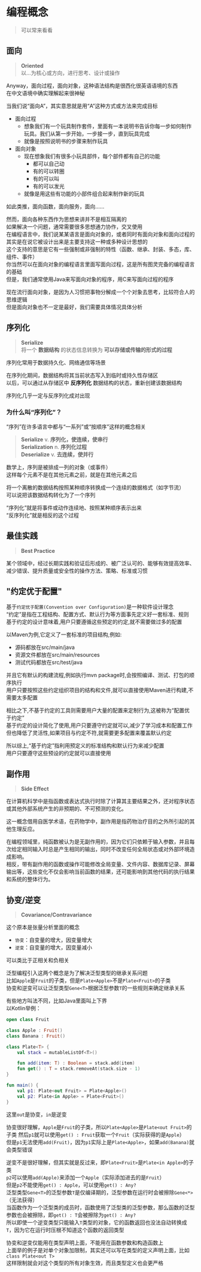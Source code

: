 ---
---

# 编程概念

>可以常来看看

## 面向

>**Oriented**  
>以...为核心或方向，进行思考、设计或操作

Anyway，面向过程，面向对象，这种语法结构是很西化很英语语境的东西  
在中文语境中确实理解起来很神秘  

当我们说“面向A”，其实意思就是用“A”这种方式或方法来完成目标

+ 面向过程
  + 想象我们有一个玩具制作套件，里面有一本说明书告诉你每一步如何制作玩具。我们从第一步开始，一步接一步，直到玩具完成
  + 就像是按照说明书的步骤来制作玩具
+ 面向对象
  + 现在想象我们有很多小玩具部件，每个部件都有自己的功能
    + 都可以自己动
    + 有的可以转圈
    + 有的可以叫
    + 有的可以发光
  + 就像是用这些有功能的小部件组合起来制作新的玩具

如此类推，面向函数，面向服务，面向……

然而，面向各种东西作为思想来讲并不是相互隔离的  
如果解决一个问题，通常需要很多思想通力协作，交叉使用  
在编程语言中，我们说某某语言是面向对象的，或者同时有面向对象和面向过程的  
其实是在说它被设计出来是主要支持这一种或多种设计思想的  
这个支持的意思是它有一些强制或非强制的特性（函数、继承、封装、多态，库、组件、事件）  
你当然可以在面向对象的编程语言里面写面向过程，这是所有图灵完备的编程语言的基础  
但是，我们通常使用Java来写面向对象的程序，用C来写面向过程的程序  

现在流行面向对象，是因为人习惯把事物分解成一个个对象去思考，比较符合人的思维逻辑  
但是面向对象也不一定是最好，我们需要具体情况具体分析

## 序列化

>**Serialize**  
>将一个 **数据结构** 的状态信息转换为 **可以存储或传输的形式的过程**

序列化常用于数据持久化、网络通信等场景

在序列化期间，数据结构将其当前状态写入到临时或持久性存储区  
以后，可以通过从存储区中 **反序列化** 数据结构的状态，重新创建该数据结构

序列化几乎一定与反序列化成对出现

### 为什么叫“序列化”？

“序列”在许多语言中都与“一系列”或“按顺序”这样的概念相关  

>**Serialize** v.  **序列化，使连续，使串行**  
>**Serialization** n.  **序列化过程**  
>**Deserialize** v.  **去连续，使并行**  

数学上，序列是被排成一列的对象（或事件）  
这样每个元素不是在其他元素之前，就是在其他元素之后

将一个离散的数据结构按照某种顺序转换成一个连续的数据格式（如字节流）  
可以说把该数据结构转化为了一个序列  

“序列化”就是将事件或动作连续地、按照某种顺序表示出来  
“反序列化”就是相反的这个过程

## 最佳实践

>**Best Practice**

某个领域中，经过长期实践和验证后形成的、被广泛认可的、能够有效提高效率、减少错误、提升质量或安全性的操作方法、策略、标准或习惯

## "约定优于配置"

基于`约定优于配置(Convention over Configuration)`是一种软件设计理念  
“约定”是指在工程结构、配置方式、默认行为等方面事先定义好一套标准、规则  
基于约定的设计意味着,用户只要遵循这些预定的约定,就不需要做过多的配置

以Maven为例,它定义了一套标准的项目结构,例如:

+ 源码都放在src/main/java
+ 资源文件都放在src/main/resources
+ 测试代码都放在src/test/java

并且它有默认的构建流程,例如执行mvn package时,会按照编译、测试、打包的顺序执行  
用户只要按照这些约定组织项目的结构和文件,就可以直接使用Maven进行构建,不需要太多配置  

相比之下,不基于约定的工具则需要用户大量的配置来定制行为,这被称为“配置优于约定”  
基于约定的设计简化了使用,用户只要遵守约定就可以,减少了学习成本和配置工作  
但也降低了灵活性,如果项目与约定不符,就需要更多配置来覆盖默认约定

所以综上,“基于约定”指利用预定义的标准结构和默认行为来减少配置  
用户只要遵守这些预设的约定就可以直接使用

## 副作用

>**Side Effect**

在计算机科学中是指函数或表达式执行时除了计算其主要结果之外，还对程序状态或其他外部系统产生的非预期的、不可预测的变化。

这一概念借用自医学术语，在药物学中，副作用是指药物治疗目的之外所引起的其他生理反应。

在编程领域里，纯函数被认为是无副作用的，因为它们只依赖于输入参数，并且每次给定相同输入时总是产生相同的输出，同时不改变任何全局状态或对外部环境造成影响。  
相反，带有副作用的函数或操作可能修改全局变量、文件内容、数据库记录、屏幕输出等，这些变化不仅会影响当前函数的结果，还可能影响到其他代码的执行结果和系统的整体行为。

## 协变/逆变

>**Covariance/Contravariance**

这个原本是张量分析里面的概念

+ `协变`：自变量的增大，因变量增大  
+ `逆变`：自变量的增大，因变量减小

可以类比于正相关和负相关

泛型编程引入这两个概念是为了解决泛型类型的继承关系问题  
比如`Apple`是`Fruit`的子类，但是`Plate<Apple>`不是`Plate<Fruit>`的子类  
协变和逆变可以让泛型类型`Gene<T>`根据泛型参数`T`的一些规则来确定继承关系

有些地方叫法不同，比如Java里面叫上下界  
以Kotlin举例：  

```kotlin
open class Fruit

class Apple : Fruit()
class Banana : Fruit()

class Plate<T> {
    val stack = mutableListOf<T>()

    fun add(item: T) : Boolean = stack.add(item)
    fun get() : T = stack.removeAt(stack.size - 1)
}

fun main() {
    val p1: Plate<out Fruit> = Plate<Apple>()
    val p2: Plate<in Apple> = Plate<Fruit>()
}
```

这里`out`是协变，`in`是逆变  

协变很好理解，`Apple`是`Fruit`的子类，所以`Plate<Apple>`是`Plate<out Fruit>`的子类
然后`p1`就可以使用`get() : Fruit`获取一个`Fruit`（实际获得的是`Apple`）  
但是`p1`无法使用`add(Fruit)`，因为`p1`实际上是`Plate<Apple>`，如果`add(Banana)`就会类型错误

逆变不是很好理解，但其实就是反过来，即`Plate<Fruit>`是`Plate<in Apple>`的子类  
`p2`可以使用`add(Apple)`来添加一个`Apple`（实际添加进去的是`Fruit`）  
但是`p2`不能使用`get() : Apple`，可以使用`get() : Any?`  
泛型类型`Gene<T>`的泛型参数`T`是仅编译期的，泛型参数在运行时会被擦除`Gene<*>`（无法获得）  
当函数作为一个泛型类的成员时，函数使用了泛型类的泛型参数，那么函数的泛型参数也会被擦除，即`get() : T`会被擦除为`get() : Any?`  
所以即使一个逆变类型只能输入`T`类型的对象，它的函数返回也没法自动转换成`T`，因为它在运行时压根不知道这个函数的返回类型

协变和逆变仅能用在类型声明上面，不能用在函数参数和构造函数上  
上面举的例子是对单个对象加限制，其实还可以写在类型的定义声明上面，比如`class Plate<out T>`  
这样限制就会对这个类型的所有对象生效，而且类型定义也会更严格
